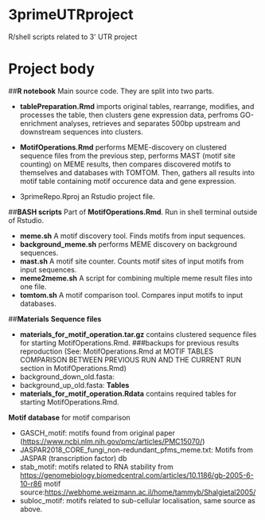# 3primeUTRproject
R/shell scripts related to 3' UTR project

#  Project body

##**R notebook**
Main source code. They are split into two parts.
* **tablePreparation.Rmd** imports original tables, rearrange, modifies, and processes the table, then clusters gene expression data, perfroms GO-enrichment analyses, retrieves and separates 500bp upstream and downstream sequences into clusters.

* **MotifOperations.Rmd** performs MEME-discovery on clustered sequence files from the previous step, performs MAST (motif site counting) on MEME results, then compares discovered motifs to themselves and databases with TOMTOM. Then, gathers all results into motif table containing motif occurence data and gene expression.

* 3primeRepo.Rproj an Rstudio project file.

##**BASH scripts**
Part of **MotifOperations.Rmd**. Run in shell terminal outside of Rstudio.
* **meme.sh** A motif discovery tool. Finds motifs from input sequences.
* **background_meme.sh** performs MEME discovery on background sequences.
* **mast.sh** A motif site counter. Counts motif sites of input motifs from input sequences.
* **meme2meme.sh** A script for combining multiple meme result files into one file.
* **tomtom.sh** A motif comparison tool. Compares input motifs to input databases.

##**Materials**
**Sequence files** 
* **materials_for_motif_operation.tar.gz** contains clustered sequence files for starting MotifOperations.Rmd.
###backups for previous results reproduction (See: MotifOperations.Rmd at MOTIF TABLES COMPARISON BETWEEN PREVIOUS RUN AND THE CURRENT RUN section in MotifOperations.Rmd)
* background_down_old.fasta: 
* background_up_old.fasta: 
**Tables**
* **materials_for_motif_operation.Rdata** contains required tables for starting MotifOperations.Rmd.

**Motif database** for motif comparison
* GASCH_motif: motifs found from original paper (https://www.ncbi.nlm.nih.gov/pmc/articles/PMC15070/)
* JASPAR2018_CORE_fungi_non-redundant_pfms_meme.txt: Motifs from JASPAR (transcription factor) db
* stab_motif: motifs related to RNA stability from https://genomebiology.biomedcentral.com/articles/10.1186/gb-2005-6-10-r86 motif source:https://webhome.weizmann.ac.il/home/tammyb/Shalgietal2005/
* subloc_motif: motifs related to sub-cellular localisation, same source as above.
